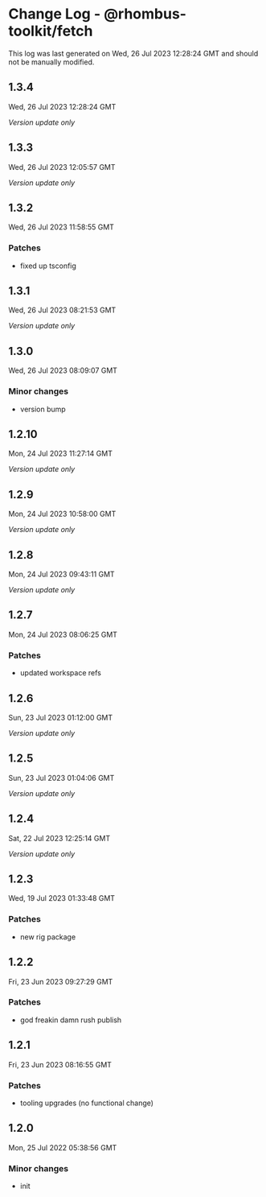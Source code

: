 # Change Log - @rhombus-toolkit/fetch

This log was last generated on Wed, 26 Jul 2023 12:28:24 GMT and should not be manually modified.

## 1.3.4
Wed, 26 Jul 2023 12:28:24 GMT

_Version update only_

## 1.3.3
Wed, 26 Jul 2023 12:05:57 GMT

_Version update only_

## 1.3.2
Wed, 26 Jul 2023 11:58:55 GMT

### Patches

- fixed up tsconfig

## 1.3.1
Wed, 26 Jul 2023 08:21:53 GMT

_Version update only_

## 1.3.0
Wed, 26 Jul 2023 08:09:07 GMT

### Minor changes

- version bump

## 1.2.10
Mon, 24 Jul 2023 11:27:14 GMT

_Version update only_

## 1.2.9
Mon, 24 Jul 2023 10:58:00 GMT

_Version update only_

## 1.2.8
Mon, 24 Jul 2023 09:43:11 GMT

_Version update only_

## 1.2.7
Mon, 24 Jul 2023 08:06:25 GMT

### Patches

- updated workspace refs

## 1.2.6
Sun, 23 Jul 2023 01:12:00 GMT

_Version update only_

## 1.2.5
Sun, 23 Jul 2023 01:04:06 GMT

_Version update only_

## 1.2.4
Sat, 22 Jul 2023 12:25:14 GMT

_Version update only_

## 1.2.3
Wed, 19 Jul 2023 01:33:48 GMT

### Patches

- new rig package

## 1.2.2
Fri, 23 Jun 2023 09:27:29 GMT

### Patches

- god freakin damn rush publish

## 1.2.1
Fri, 23 Jun 2023 08:16:55 GMT

### Patches

- tooling upgrades (no functional change)

## 1.2.0
Mon, 25 Jul 2022 05:38:56 GMT

### Minor changes

- init

